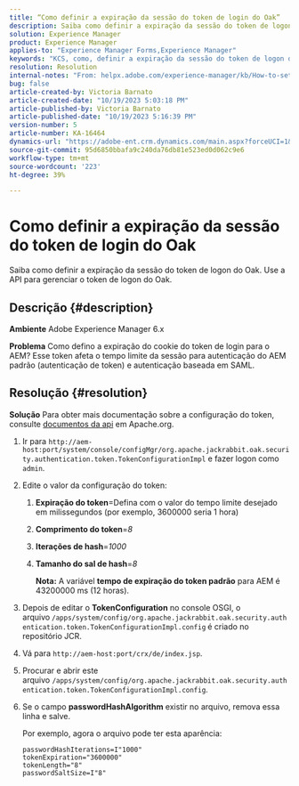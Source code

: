 ```yaml
---
title: “Como definir a expiração da sessão do token de login do Oak”
description: Saiba como definir a expiração da sessão do token de logon do Oak. Esse token afeta a autenticação AEM.
solution: Experience Manager
product: Experience Manager
applies-to: "Experience Manager Forms,Experience Manager"
keywords: "KCS, como, definir a expiração da sessão do token de logon do Oak, AEM, Adobe Experience Manager, Adobe Experience Manager Forms"
resolution: Resolution
internal-notes: "From: helpx.adobe.com/experience-manager/kb/How-to-set-token-session-expiration-AEM.html"
bug: false
article-created-by: Victoria Barnato
article-created-date: "10/19/2023 5:03:18 PM"
article-published-by: Victoria Barnato
article-published-date: "10/19/2023 5:16:39 PM"
version-number: 5
article-number: KA-16464
dynamics-url: "https://adobe-ent.crm.dynamics.com/main.aspx?forceUCI=1&pagetype=entityrecord&etn=knowledgearticle&id=2dfaf161-a16e-ee11-8df0-6045bd006793"
source-git-commit: 95d6850bbafa9c240da76db81e523ed0d062c9e6
workflow-type: tm+mt
source-wordcount: '223'
ht-degree: 39%

---
```


# Como definir a expiração da sessão do token de login do Oak


Saiba como definir a expiração da sessão do token de logon do Oak. Use a API para gerenciar o token de logon do Oak.

## Descrição {#description}


<b>Ambiente</b>
Adobe Experience Manager 6.x

<b>Problema</b>
Como defino a expiração do cookie do token de login para o AEM?
Esse token afeta o tempo limite da sessão para autenticação do AEM padrão (autenticação de token) e autenticação baseada em SAML.






## Resolução {#resolution}


<b>Solução</b>
Para obter mais documentação sobre a configuração do token, consulte [documentos da api](https://jackrabbit.apache.org/oak/docs/apidocs/org/apache/jackrabbit/oak/security/authentication/token/TokenConfigurationImpl.html) em Apache.org.

1. Ir para `http://aem-host:port/system/console/configMgr/org.apache.jackrabbit.oak.security.authentication.token.TokenConfigurationImpl` e fazer logon como `admin`.
2. Edite o valor da configuração do token:

   1. <b>Expiração do token</b>=Defina com o valor do tempo limite desejado em milissegundos (por exemplo, 3600000 seria 1 hora)
   2. <b>Comprimento do token</b>=*8*
   3. <b>Iterações de hash</b>=*1000*
   4. <b>Tamanho do sal de hash</b>=*8*

      <b>Nota:</b> A variável <b>tempo de expiração do token padrão</b> para AEM é 43200000 ms (12 horas).
3. Depois de editar o <b>TokenConfiguration</b> no console OSGI, o arquivo<b> </b>`/apps/system/config/org.apache.jackrabbit.oak.security.authentication.token.TokenConfigurationImpl.config`<b> </b>é criado no repositório JCR.
4. Vá para `http://aem-host:port/crx/de/index.jsp`.
5. Procurar e abrir este arquivo `/apps/system/config/org.apache.jackrabbit.oak.security.authentication.token.TokenConfigurationImpl.config`.
6. Se o campo <b>passwordHashAlgorithm</b> existir no arquivo, remova essa linha e salve.

   Por exemplo, agora o arquivo pode ter esta aparência:


   ```
   passwordHashIterations=I"1000"
   tokenExpiration="3600000"
   tokenLength="8"
   passwordSaltSize=I"8"
   ```

